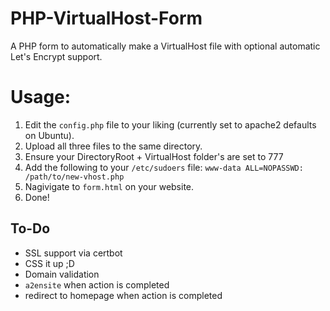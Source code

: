 # PHP-VirtualHost-Form
A PHP form to automatically make a VirtualHost file with optional automatic Let's Encrypt support.

# Usage:
1. Edit the `config.php` file to your liking (currently set to apache2 defaults on Ubuntu).
2. Upload all three files to the same directory.
3. Ensure your DirectoryRoot + VirtualHost folder's are set to 777
4. Add the following to your `/etc/sudoers` file: `www-data ALL=NOPASSWD: /path/to/new-vhost.php`
5. Nagivigate to `form.html` on your website.
6. Done!

## To-Do
- SSL support via certbot
- CSS it up ;D
- Domain validation
- `a2ensite` when action is completed
- redirect to homepage when action is completed
